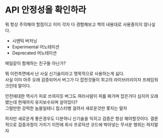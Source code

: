 # API 안정성을 확인하라

뭐 항상 주의해야 할점이고 이미 각자 다 경험해보고 책의 내용대로 사용중이지 않나싶다.
- 시멘틱 버저닝
- Experimental 어노테이션
- Deprecated 어노테이션

매일같이 함께하는 친구들 아닌가?

뭐 이런측면에서 난 사실 신기술이라고 맹목적으로 사용하는게 싫다.  
사실 이미 아주 오래 검증되어서 버그가 다 잡힌것들이 최고의 라이브러리이자 프레임워크인데 말이다.  

안전에대한 역사가 피로 쓰여지듯 버그도 여러사람이 피를 봐가며 잡은거다 심지어 오래됐는데 현재까지 유지보수되며 살아있다?  
그럴만한 강력한 놈들일테니 힙스터병 걸려서 새로운것만 쫓지는 말자

하지만 새로운게 좋은경우도 다분하니 신기술을 익히고 검증은 항상 해야할것이다.
결론적으로 검증과정이 거치기 이전에 회사 프로덕션 코드에 박아넣는 무서운 행위는 하지말자


